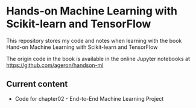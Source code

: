 # Hands-on Machine Learning with Scikit-learn and TensorFlow

This repository stores my code and notes when learning with the book Hand-on Machine Learning with Scikit-learn and TensorFlow

The origin code in the book is available in the online Jupyter notebooks at https://github.com/ageron/handson-ml

## Current content

- Code for chapter02 - End-to-End Machine Learning Project
